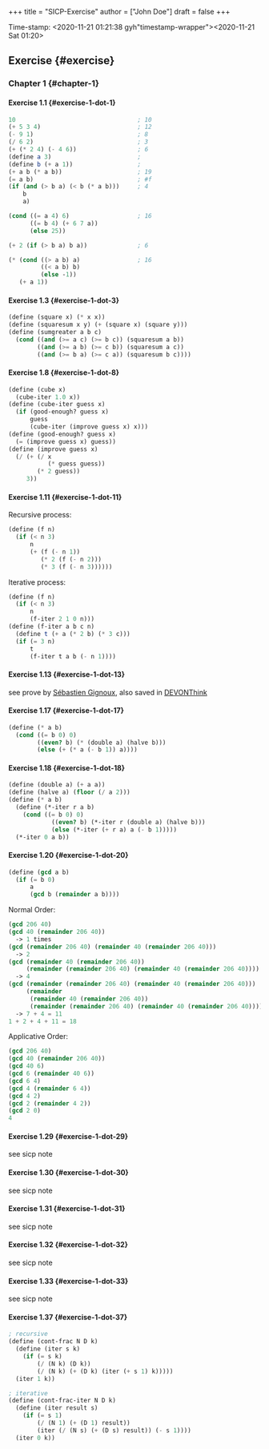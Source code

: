 +++
title = "SICP-Exercise"
author = ["John Doe"]
draft = false
+++

Time-stamp: <2020-11-21 01:21:38 gyh"timestamp-wrapper"><span class="timestamp">&lt;2020-11-21 Sat 01:20&gt;</span></span>


## Exercise {#exercise}


### Chapter 1 {#chapter-1}


#### Exercise 1.1 {#exercise-1-dot-1}

```scheme
10                                  ; 10
(+ 5 3 4)                           ; 12
(- 9 1)                             ; 8
(/ 6 2)                             ; 3
(+ (* 2 4) (- 4 6))                 ; 6
(define a 3)                        ;
(define b (+ a 1))                  ;
(+ a b (* a b))                     ; 19
(= a b)                             ; #f
(if (and (> b a) (< b (* a b)))     ; 4
    b
    a)

(cond ((= a 4) 6)                   ; 16
      ((= b 4) (+ 6 7 a))
      (else 25))

(+ 2 (if (> b a) b a))              ; 6

(* (cond ((> a b) a)                ; 16
         ((< a b) b)
         (else -1))
   (+ a 1))
```


#### Exercise 1.3 {#exercise-1-dot-3}

```scheme
(define (square x) (* x x))
(define (squaresum x y) (+ (square x) (square y)))
(define (sumgreater a b c)
  (cond ((and (>= a c) (>= b c)) (squaresum a b))
        ((and (>= a b) (>= c b)) (squaresum a c))
        ((and (>= b a) (>= c a)) (squaresum b c))))
```


#### Exercise 1.8 {#exercise-1-dot-8}

```scheme
(define (cube x)
  (cube-iter 1.0 x))
(define (cube-iter guess x)
  (if (good-enough? guess x)
      guess
      (cube-iter (improve guess x) x)))
(define (good-enough? guess x)
  (= (improve guess x) guess))
(define (improve guess x)
  (/ (+ (/ x
           (* guess guess))
        (* 2 guess))
     3))
```


#### Exercise 1.11 {#exercise-1-dot-11}

Recursive process:

```scheme
(define (f n)
  (if (< n 3)
      n
      (+ (f (- n 1))
         (* 2 (f (- n 2)))
         (* 3 (f (- n 3))))))
```

Iterative process:

```scheme
(define (f n)
  (if (< n 3)
      n
      (f-iter 2 1 0 n)))
(define (f-iter a b c n)
  (define t (+ a (* 2 b) (* 3 c)))
  (if (= 3 n)
      t
      (f-iter t a b (- n 1))))
```


#### Exercise 1.13 {#exercise-1-dot-13}

see prove by [Sébastien Gignoux](https://codology.net/post/sicp-solution-exercise-1-13/), also saved in [DEVONThink](//957805F3-B34E-4A0C-9F5A-40FD96572D23)


#### Exercise 1.17 {#exercise-1-dot-17}

```scheme
(define (* a b)
  (cond ((= b 0) 0)
        ((even? b) (* (double a) (halve b)))
        (else (+ (* a (- b 1)) a))))
```


#### Exercise 1.18 {#exercise-1-dot-18}

```scheme
(define (double a) (+ a a))
(define (halve a) (floor (/ a 2)))
(define (* a b)
  (define (*-iter r a b)
    (cond ((= b 0) 0)
            ((even? b) (*-iter r (double a) (halve b)))
            (else (*-iter (+ r a) a (- b 1)))))
  (*-iter 0 a b))
```


#### Exercise 1.20 {#exercise-1-dot-20}

```scheme
(define (gcd a b)
  (if (= b 0)
      a
      (gcd b (remainder a b))))
```

Normal Order:

```scheme
(gcd 206 40)
(gcd 40 (remainder 206 40))
  -> 1 times
(gcd (remainder 206 40) (remainder 40 (remainder 206 40)))
  -> 2
(gcd (remainder 40 (remainder 206 40))
     (remainder (remainder 206 40) (remainder 40 (remainder 206 40))))
  -> 4
(gcd (remainder (remainder 206 40) (remainder 40 (remainder 206 40)))
     (remainder
      (remainder 40 (remainder 206 40))
      (remainder (remainder 206 40) (remainder 40 (remainder 206 40)))))
  -> 7 + 4 = 11
1 + 2 + 4 + 11 = 18
```

Applicative Order:

```scheme
(gcd 206 40)
(gcd 40 (remainder 206 40))
(gcd 40 6)
(gcd 6 (remainder 40 6))
(gcd 6 4)
(gcd 4 (remainder 6 4))
(gcd 4 2)
(gcd 2 (remainder 4 2))
(gcd 2 0)
4
```


#### Exercise 1.29 {#exercise-1-dot-29}

see sicp note


#### Exercise 1.30 {#exercise-1-dot-30}

see sicp note


#### Exercise 1.31 {#exercise-1-dot-31}

see sicp note


#### Exercise 1.32 {#exercise-1-dot-32}

see sicp note


#### Exercise 1.33 {#exercise-1-dot-33}

see sicp note


#### Exercise 1.37 {#exercise-1-dot-37}

```scheme
; recursive
(define (cont-frac N D k)
  (define (iter s k)
    (if (= s k)
        (/ (N k) (D k))
        (/ (N k) (+ (D k) (iter (+ s 1) k)))))
  (iter 1 k))

; iterative
(define (cont-frac-iter N D k)
  (define (iter result s)
    (if (= s 1)
        (/ (N 1) (+ (D 1) result))
        (iter (/ (N s) (+ (D s) result)) (- s 1))))
  (iter 0 k))
```
